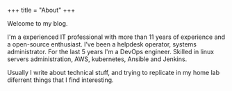 +++
title = "About"
+++

Welcome to my blog.

I'm a experienced IT professional with more than 11 years of experience and a open-source enthusiast.
I’ve been a helpdesk operator, systems administrator. For the last 5 years I'm a DevOps engineer.
Skilled in linux servers administration, AWS, kubernetes, Ansible and Jenkins.

Usually I write about technical stuff, and trying to replicate in my home lab diferrent things that I find interesting.
